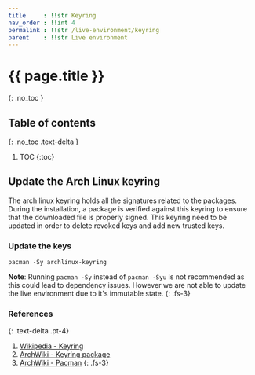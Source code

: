 ```yaml
---
title     : !!str Keyring
nav_order : !!int 4
permalink : !!str /live-environment/keyring
parent    : !!str Live environment
---
```


# {{ page.title }}
{: .no_toc }

## Table of contents
{: .no_toc .text-delta }

1. TOC
{:toc}

## Update the Arch Linux keyring

The arch linux keyring holds all the signatures related to the packages. During the installation, a package is verified against this keyring to ensure that the downloaded file is properly signed. This keyring need to be updated in order to delete revoked keys and add new trusted keys.

### Update the keys

```
pacman -Sy archlinux-keyring
```

**Note**: Running `pacman -Sy` instead of `pacman -Syu` is not recommended as this could lead to dependency issues. However we are not able to update the live environment due to it's immutable state.
{: .fs-3}

### References
{: .text-delta .pt-4}

1. [Wikipedia - Keyring](https://en.wikipedia.org/wiki/Keyring_(cryptography))
1. [ArchWiki - Keyring package](https://wiki.archlinux.org/index.php/DeveloperWiki:Keyring_Package)
1. [ArchWiki - Pacman](https://wiki.archlinux.org/index.php/Pacman)
{: .fs-3}
